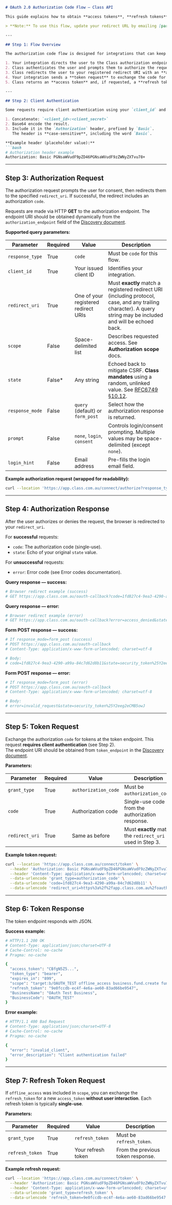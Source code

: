 ```markdown
# OAuth 2.0 Authorization Code Flow – Class API

This guide explains how to obtain **access tokens**, **refresh tokens**, and **ID tokens** using the [OAuth 2.0 Authorization Code Flow](http://tools.ietf.org/html/rfc6749#section-4.1). Access tokens let you interact with the Class API for SMSF data, transactions, and accounting reports.

> **Note:** To use this flow, update your redirect URL by emailing [partners@class.com.au](mailto:partners@class.com.au).

---

## Step 1: Flow Overview

The authorization code flow is designed for integrations that can keep the `client_secret` confidential (e.g., web server apps). It supports refresh tokens and involves:

1. Your integration directs the user to the Class authorization endpoint by making an authorization request.
2. Class authenticates the user and prompts them to authorize the requested access.
3. Class redirects the user to your registered redirect URI with an **authorization code**.
4. Your integration sends a **token request** to exchange the code for tokens.
5. Class returns an **access token** and, if requested, a **refresh token** and/or **ID token**.

---

## Step 2: Client Authentication

Some requests require client authentication using your `client_id` and `client_secret` via [HTTP Basic authentication](http://tools.ietf.org/html/rfc2617#section-2).

1. Concatenate: `<client_id>:<client_secret>`
2. Base64 encode the result.
3. Include it in the `Authorization` header, prefixed by `Basic`.  
   The header is **case-sensitive**, including the word `Basic`.

**Example header (placeholder value):**
```bash
# Authorization header example
Authorization: Basic PGNsaWVudF9pZD46PGNsaWVudF9zZWNyZXTvu78+
```

---

## Step 3: Authorization Request

The authorization request prompts the user for consent, then redirects them to the specified `redirect_uri`. If successful, the redirect includes an authorization `code`.

Requests are made via HTTP **GET** to the authorization endpoint. The endpoint URI should be obtained dynamically from the `authorization_endpoint` field of the [Discovery document](https://help.class.com.au/display/PUG/Discovery+document).

**Supported query parameters:**

| Parameter       | Required | Value                                   | Description |
|-----------------|----------|-----------------------------------------|-------------|
| `response_type` | True     | `code`                                  | Must be `code` for this flow. |
| `client_id`     | True     | Your issued client ID                   | Identifies your integration. |
| `redirect_uri`  | True     | One of your registered redirect URIs    | Must **exactly** match a registered redirect URI (including protocol, case, and any trailing character). A query string may be included and will be echoed back. |
| `scope`         | False    | Space-delimited list                    | Describes requested access. See **Authorization scope** docs. |
| `state`         | False\*  | Any string                              | Echoed back to mitigate CSRF. **Class mandates** using a random, unlinked value. See [RFC6749 §10.12](http://tools.ietf.org/html/rfc6749#section-10.12). |
| `response_mode` | False    | `query` (default) or `form_post`        | Select how the authorization response is returned. |
| `prompt`        | False    | `none`, `login`, `consent`              | Controls login/consent prompting. Multiple values may be space-delimited (except `none`). |
| `login_hint`    | False    | Email address                           | Pre-fills the login email field. |

**Example authorization request (wrapped for readability):**
```bash
curl --location 'https://app.class.com.au/connect/authorize?response_type=code&client_id=1eaa3979-9caf-4c6b-bab8-2cbcd549d410&redirect_uri=https%3a%2f%2fapp.class.com.au%2foauth-callback&scope=target%3ab%20offline_access%20business.fund.create%20fund.read&state=security_token%25Y2eeg2eCMB5owJ&prompt=consent'
```

---

## Step 4: Authorization Response

After the user authorizes or denies the request, the browser is redirected to your `redirect_uri`.

For **successful** requests:
- `code`: The authorization code (single-use).
- `state`: Echo of your original `state` value.

For **unsuccessful** requests:
- `error`: Error code (see Error codes documentation).

**Query response — success:**
```bash
# Browser redirect example (success)
# GET https://app.class.com.au/oauth-callback?code=1fd827c4-9ea3-4290-a99a-84c7d62d8b11&state=security_token%25Y2eeg2eCMB5owJ
```

**Query response — error:**
```bash
# Browser redirect example (error)
# GET https://app.class.com.au/oauth-callback?error=access_denied&state=security_token%25Y2eeg2eCMB5owJ
```

**Form POST response — success:**
```bash
# If response_mode=form_post (success)
# POST https://app.class.com.au/oauth-callback
# Content-Type: application/x-www-form-urlencoded; charset=utf-8

# Body:
# code=1fd827c4-9ea3-4290-a99a-84c7d62d8b11&state=security_token%25Y2eeg2eCMB5owJ
```

**Form POST response — error:**
```bash
# If response_mode=form_post (error)
# POST https://app.class.com.au/oauth-callback
# Content-Type: application/x-www-form-urlencoded; charset=utf-8

# Body:
# error=invalid_request&state=security_token%25Y2eeg2eCMB5owJ
```

---

## Step 5: Token Request

Exchange the authorization `code` for tokens at the token endpoint. This request **requires client authentication** (see Step 2).  
The endpoint URI should be obtained from `token_endpoint` in the [Discovery document](https://help.class.com.au/display/PUG/Discovery+document).

**Parameters:**

| Parameter     | Required | Value                 | Description |
|---------------|----------|-----------------------|-------------|
| `grant_type`  | True     | `authorization_code`  | Must be `authorization_code`. |
| `code`        | True     | Authorization code    | Single-use code from the authorization response. |
| `redirect_uri`| True     | Same as before        | Must **exactly** match the `redirect_uri` used in Step 3. |

**Example token request:**
```bash
curl --location 'https://app.class.com.au/connect/token' \
  --header 'Authorization: Basic PGNsaWVudF9pZD46PGNsaWVudF9zZWNyZXTvu78+' \
  --header 'Content-Type: application/x-www-form-urlencoded; charset=utf-8' \
  --data-urlencode 'grant_type=authorization_code' \
  --data-urlencode 'code=1fd827c4-9ea3-4290-a99a-84c7d62d8b11' \
  --data-urlencode 'redirect_uri=https%3a%2f%2fapp.class.com.au%2foauth-callback'
```

---

## Step 6: Token Response

The token endpoint responds with JSON.

**Success example:**
```bash
# HTTP/1.1 200 OK
# Content-Type: application/json;charset=UTF-8
# Cache-Control: no-cache
# Pragma: no-cache

{
  "access_token": "CBfgN5Z5...",
  "token_type": "bearer",
  "expires_in": "899",
  "scope": "target:b/OAUTH_TEST offline_access business.fund.create fund.read",
  "refresh_token": "9e0fccdb-ec4f-4e6a-ae60-83ad66be9547",
  "BusinessName": "OAuth Test Business",
  "BusinessCode": "OAUTH_TEST"
}
```

**Error example:**
```bash
# HTTP/1.1 400 Bad Request
# Content-Type: application/json;charset=UTF-8
# Cache-Control: no-cache
# Pragma: no-cache

{
  "error": "invalid_client",
  "error_description": "Client authentication failed"
}
```

---

## Step 7: Refresh Token Request

If `offline_access` was included in `scope`, you can exchange the `refresh_token` for a new `access_token` **without user interaction**. Each refresh token is typically **single-use**.

**Parameters:**

| Parameter        | Required | Value            | Description |
|------------------|----------|------------------|-------------|
| `grant_type`     | True     | `refresh_token`  | Must be `refresh_token`. |
| `refresh_token`  | True     | Your refresh token | From the previous token response. |

**Example refresh request:**
```bash
curl --location 'https://app.class.com.au/connect/token' \
  --header 'Authorization: Basic PGNsaWVudF9pZD46PGNsaWVudF9zZWNyZXTvu78+' \
  --header 'Content-Type: application/x-www-form-urlencoded; charset=utf-8' \
  --data-urlencode 'grant_type=refresh_token' \
  --data-urlencode 'refresh_token=9e0fccdb-ec4f-4e6a-ae60-83ad66be9547'
```
```